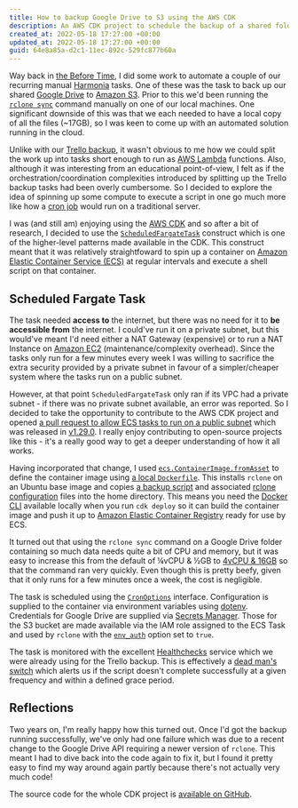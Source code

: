 ```yaml
---
title: How to backup Google Drive to S3 using the AWS CDK
description: An AWS CDK project to schedule the backup of a shared folder in Google Drive to Amazon S3 using a scheduled Fargate task on Amazon ECS to run `rclone sync`
created_at: 2022-05-18 17:27:00 +00:00
updated_at: 2022-05-18 17:27:00 +00:00
guid: 64e8a85a-d2c1-11ec-892c-529fc877b60a
---
```


Way back in [the Before Time], I did some work to automate a couple of our recurring manual [Harmonia] tasks. One of these was the task to back up our shared [Google Drive] to [Amazon S3]. Prior to this we'd been running the [`rclone sync`] command manually on one of our local machines. One significant downside of this was that we each needed to have a local copy of all the files (~17GB), so I was keen to come up with an automated solution running in the cloud.

Unlike with our [Trello backup], it wasn't obvious to me how we could split the work up into tasks short enough to run as [AWS Lambda] functions. Also, although it was interesting from an educational point-of-view, I felt as if the orchestration/coordination complexities introduced by splitting up the Trello backup tasks had been overly cumbersome. So I decided to explore the idea of spinning up some compute to execute a script in one go much more like how a [cron job] would run on a traditional server.

I was (and still am) enjoying using the [AWS CDK] and so after a bit of research, I decided to use the [`ScheduledFargateTask`] construct which is one of the higher-level patterns made available in the CDK. This construct meant that it was relatively straightfoward to spin up a container on [Amazon Elastic Container Service (ECS)] at regular intervals and execute a shell script on that container.

## Scheduled Fargate Task

The task needed **access to** the internet, but there was no need for it to **be accessible from** the internet. I could've run it on a private subnet, but this would've meant I'd need either a NAT Gateway (expensive) or to run a NAT Instance on [Amazon EC2] (maintenance/complexity overhead). Since the tasks only run for a few minutes every week I was willing to sacrifice the extra security provided by a private subnet in favour of a simpler/cheaper system where the tasks run on a public subnet.

However, at that point `ScheduledFargateTask` only ran if its VPC had a private subnet - if there was no private subnet available, an error was reported. So I decided to take the opportunity to contribute to the AWS CDK project and opened [a pull request to allow ECS tasks to run on a public subnet][pr-6624] which was released in [v1.29.0]. I really enjoy contributing to open-source projects like this - it's a really good way to get a deeper understanding of how it all works.

Having incorporated that change, I used [`ecs.ContainerImage.fromAsset`] to define the container image using [a local `Dockerfile`]. This installs `rclone` on an Ubuntu base image and copies [a backup script] and associated [rclone configuration] files into the home directory. This means you need the [Docker CLI] available locally when you run `cdk deploy` so it can build the container image and push it up to [Amazon Elastic Container Registry] ready for use by ECS.

It turned out that using the `rclone sync` command on a Google Drive folder containing so much data needs quite a bit of CPU and memory, but it was easy to increase this from the default of ¼vCPU & ½GB to [4vCPU & 16GB] so that the command ran very quickly. Even though this is pretty beefy, given that it only runs for a few minutes once a week, the cost is negligible.

The task is scheduled using the [`CronOptions`] interface. Configuration is supplied to the container via environment variables using [dotenv]. Credentials for Google Drive are supplied via [Secrets Manager]. Those for the S3 bucket are made available via the IAM role assigned to the ECS Task and used by `rclone` with the [`env_auth`] option set to `true`.

The task is monitored with the excellent [Healthchecks] service which we were already using for the Trello backup. This is effectively a [dead man's switch] which alerts us if the script doesn't complete successfully at a given frequency and within a defined grace period.

## Reflections

Two years on, I'm really happy how this turned out. Once I'd got the backup running successfully, we've only had one failure which was due to a recent change to the Google Drive API requiring a newer version of `rclone`. This meant I had to dive back into the code again to fix it, but I found it pretty easy to find my way around again partly because there's not actually very much code!

The source code for the whole CDK project is [available on GitHub].

[the Before Time]: https://www.urbandictionary.com/define.php?term=The+Before+Time
[Harmonia]: https://harmonia.io/
[Google Drive]: https://www.google.com/drive/
[Amazon S3]: https://aws.amazon.com/s3/
[`rclone sync`]: https://rclone.org/commands/rclone_sync/
[Trello backup]: /2020-03-30-automatic-backup-of-trello-boards-to-s3-using-aws-cdk
[AWS Lambda]: https://aws.amazon.com/lambda/
[cron job]: https://en.wikipedia.org/wiki/Cron
[AWS CDK]: https://aws.amazon.com/cdk/
[`ScheduledFargateTask`]: https://docs.aws.amazon.com/cdk/api/v1/docs/@aws-cdk_aws-ecs-patterns.ScheduledFargateTask.html
[Amazon Elastic Container Service (ECS)]: https://aws.amazon.com/ecs/
[pr-6624]: https://github.com/aws/aws-cdk/pull/6624
[`ecs.ContainerImage.fromAsset`]: https://docs.aws.amazon.com/cdk/api/v1/docs/@aws-cdk_aws-ecs.ContainerImage.html#static-fromwbrassetdirectory-props
[v1.29.0]: https://github.com/aws/aws-cdk/releases/tag/v1.29.0
[a local `Dockerfile`]: https://github.com/freerange/google-drive-backup/blob/19a065b9bfebe8a7a4cbdc9f3739d628261d9f2c/local-image/Dockerfile
[a backup script]: https://github.com/freerange/google-drive-backup/blob/ffc52080da5de7b780ba6b50352d0147ffad793e/local-image/home/backup.sh
[rclone configuration]: https://github.com/freerange/google-drive-backup/blob/ffc52080da5de7b780ba6b50352d0147ffad793e/local-image/home/rclone.conf
[Amazon Elastic Container Registry]: https://aws.amazon.com/ecr/
[Docker CLI]: https://docs.docker.com/engine/reference/commandline/cli/
[4vCPU & 16GB]: https://github.com/freerange/google-drive-backup/blob/ffc52080da5de7b780ba6b50352d0147ffad793e/lib/google-drive-backup-stack.ts#L30-L31
[`CronOptions`]: https://docs.aws.amazon.com/cdk/api/latest/docs/@aws-cdk_aws-applicationautoscaling.CronOptions.html
[dotenv]: https://www.npmjs.com/package/dotenv
[`env_auth`]: https://rclone.org/s3/#authentication
[Secrets Manager]: https://aws.amazon.com/secrets-manager/
[Healthchecks]: https://healthchecks.io/
[dead man's switch]: https://en.wikipedia.org/wiki/Dead_man%27s_switch
[Amazon EC2]: https://aws.amazon.com/ec2/
[available on GitHub]: https://github.com/freerange/google-drive-backup